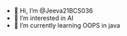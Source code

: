 - 👋 Hi, I’m @Jeeva21BCS036
- 👀 I’m interested in AI 
- 🌱 I’m currently learning OOPS in java

<!---
Jeeva21BCS036/Jeeva21BCS036 is a ✨ special ✨ repository because its `README.md` (this file) appears on your GitHub profile.
You can click the Preview link to take a look at your changes.
--->
